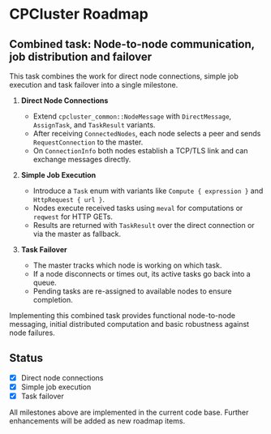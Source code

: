 # CPCluster Roadmap

## Combined task: Node-to-node communication, job distribution and failover

This task combines the work for direct node connections, simple job execution and task failover into a single milestone.

1. **Direct Node Connections**
   - Extend `cpcluster_common::NodeMessage` with `DirectMessage`, `AssignTask`, and `TaskResult` variants.
   - After receiving `ConnectedNodes`, each node selects a peer and sends `RequestConnection` to the master.
   - On `ConnectionInfo` both nodes establish a TCP/TLS link and can exchange messages directly.

2. **Simple Job Execution**
   - Introduce a `Task` enum with variants like `Compute { expression }` and `HttpRequest { url }`.
   - Nodes execute received tasks using `meval` for computations or `reqwest` for HTTP GETs.
   - Results are returned with `TaskResult` over the direct connection or via the master as fallback.

3. **Task Failover**
   - The master tracks which node is working on which task.
   - If a node disconnects or times out, its active tasks go back into a queue.
   - Pending tasks are re-assigned to available nodes to ensure completion.

Implementing this combined task provides functional node-to-node messaging, initial distributed computation and basic robustness against node failures.

## Status

- [x] Direct node connections
- [x] Simple job execution
- [x] Task failover

All milestones above are implemented in the current code base. Further
enhancements will be added as new roadmap items.
